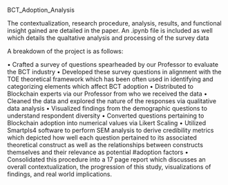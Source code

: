 BCT_Adoption_Analysis

The contextualization, research procedure, analysis, results, and functional insight gained are detailed in the paper. An .ipynb file is included as well which details the qualtative analysis and processing of the survey data

A breakdown of the project is as follows:

  • Crafted a survey of questions spearheaded by our Professor to evaluate the BCT industry 
  • Developed these survey questions in alignment with the TOE theoretical framework which has been often used in identifying and categorizing elements which affect BCT adoption
  • Distributed to Blockchain experts via our Professor from who we received the data
  • Cleaned the data and explored the nature of the responses via qualitative data analysis
  • Visualized findings from the demographic questions to understand respondent diversity 
  • Converted questions pertaining to Blockchain adoption into numerical values via Likert Scaling
  • Utilized Smartpls4 software to perform SEM analysis to derive credibility metrics which depicted how well each question pertained to its associated theoretical construct as well as the     relationships between constructs themselves and their relevance as potential #adoption factors
  • Consolidated this procedure into a 17 page report which discusses an overall contextualization, the progression of this study, visualizations of findings, and real world implications. 
